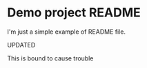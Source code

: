 # Demo project README

I'm just a simple example of README file.

UPDATED

This is bound to cause trouble